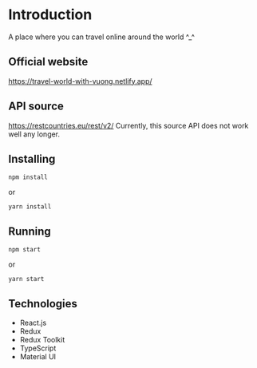 # Introduction
A place where you can travel online around the world ^_^

## Official website
<a href="https://travel-world-with-vuong.netlify.app/" target="_blank">https://travel-world-with-vuong.netlify.app/</a>

## API source
<a href="https://restcountries.eu/rest/v2/" target="_blank">https://restcountries.eu/rest/v2/</a>
Currently, this source API does not work well any longer.

## Installing
```
npm install
```
or
```
yarn install
```

## Running
```
npm start
```
or
```
yarn start
```

## Technologies
- React.js
- Redux
- Redux Toolkit
- TypeScript
- Material UI